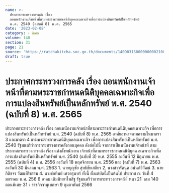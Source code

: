 ```yaml
---
name: >-
  ประกาศกระทรวงการคลัง เรื่อง
  ถอนพนักงานเจ้าหน้าที่ตามพระราชกำหนดนิติบุคคลเฉพาะกิจเพื่อการแปลงสินทรัพย์เป็นหลักทรัพย์
  พ.ศ. 2540 (ฉบับที่ 8) พ.ศ. 2565
date: '2023-02-08'
category: ง พิเศษ
volume: 140
section: 31
page: 21
source: 'https://ratchakitcha.soc.go.th/documents/140D031S0000000002100.pdf'
draft: true
---
```


# ประกาศกระทรวงการคลัง เรื่อง ถอนพนักงานเจ้าหน้าที่ตามพระราชกำหนดนิติบุคคลเฉพาะกิจเพื่อการแปลงสินทรัพย์เป็นหลักทรัพย์ พ.ศ. 2540 (ฉบับที่ 8) พ.ศ. 2565

ประกาศกระทรวงการคลัง เรื่อง ถอนพนักงานเจ้าหน้าที่ตามพระราชกำหนดนิติบุคคลเฉพาะกิจ เพื่อการแปลงสินทรัพย์เป็นหลักทรัพย์ พ.ศ. 2540 (ฉบับที่ 8) พ.ศ. 2565 อาศัยอานาจตามความในมาตรา 3 และมาตรา 4 แห่งพระราชกาหนดนิติบุคคลเฉพาะกิจ เพื่อการแปลงสินทรัพย์เป็นหลักทรัพย์ พ.ศ. 2540 รัฐมนตรีว่าการกระทรวงการคลังถอนบุคคล ดังต่อไปนี้ จากการเป็นพนักงานเจ้าหน้าที่ ตามประกาศกระทรวงการคลัง เรื่อง แต่งตั้งพนักงาน เจ้าหน้าที่ตามพระราชกาหนดนิติบุคค ลเฉพาะกิจเพื่อการแปลงสินทรัพย์เป็นหลักทรัพย์ พ.ศ. 2540 (ฉบับที่ 3) พ.ศ. 2555 ลงวันที่ 12 มิถุนายน พ.ศ. 2555 (ฉบับที่ 4) พ.ศ. 2556 ลงวันที่ 18 พฤศจิกายน พ.ศ. 2556 และ (ฉบับที่ 7) พ.ศ. 2563 ลงวันที่ 30 มีนาคม พ.ศ. 2563 1. นายบุญชัย สุทธิชัยเสถียร 2. นางสาวรัตนุต อนันต์วิวัฒน์ 3. นายกิติขจร วัฒนศิริธรรม 4. นางช่อทิพย์ เศวตรุนทร์ ทั้งนี้ ตั้งแต่บัดนี้เป็นต้นไป ประกาศ ณ วันที่ 4 มกราคม พ.ศ. 256 6 อาคม เติมพิทยาไพสิฐ รัฐมนตรีว่าการกระทรวงการคลัง ้ หนา 21 ่ เลม 140 ตอนพิเศษ 31 ง ราชกิจจานุเบกษา 9 กุมภาพันธ์ 2566
